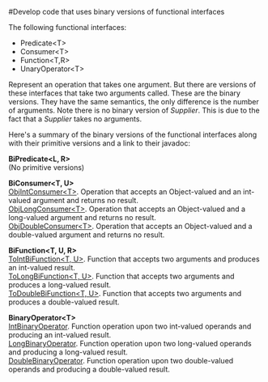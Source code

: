 #Develop code that uses binary versions of functional interfaces

The following functional interfaces:
* Predicate&lt;T&gt;
* Consumer&lt;T&gt;
* Function&lt;T,R&gt;
* UnaryOperator&lt;T&gt;

Represent an operation that takes one argument. But there are versions of these interfaces that take two arguments called. These are the binary versions. They have the same semantics, the only difference is the number of arguments. Note there is no binary version of *Supplier*. This is due to the fact that a *Supplier* takes no arguments.

Here's a summary of the binary versions of the functional interfaces along with their primitive versions and a link to their javadoc:

**BiPredicate&lt;L, R&gt;**  
(No primitive versions)

**BiConsumer&lt;T, U&gt;**  
[ObjIntConsumer&lt;T&gt;](https://docs.oracle.com/javase/8/docs/api/java/util/function/ObjIntConsumer.html). Operation that accepts an Object-valued and an int-valued argument and returns no result.  
[ObjLongConsumer&lt;T&gt;](https://docs.oracle.com/javase/8/docs/api/java/util/function/ObjLongConsumer.html). Operation that accepts an Object-valued and a long-valued argument and returns no result.  
[ObjDoubleConsumer&lt;T&gt;](https://docs.oracle.com/javase/8/docs/api/java/util/function/ObjDoubleConsumer.html). Operation that accepts an Object-valued and a double-valued argument and returns no result.

**BiFunction&lt;T, U, R&gt;**  
[ToIntBiFunction&lt;T, U&gt;](https://docs.oracle.com/javase/8/docs/api/java/util/function/ToIntBiFunction.html). Function that accepts two arguments and produces an int-valued result.  
[ToLongBiFunction&lt;T, U&gt;](https://docs.oracle.com/javase/8/docs/api/java/util/function/ToLongBiFunction.html). Function that accepts two arguments and produces a long-valued result.  
[ToDoubleBiFunction&lt;T, U&gt;](https://docs.oracle.com/javase/8/docs/api/java/util/function/ToDoubleBiFunction.html). Function that accepts two arguments and produces a double-valued result.

**BinaryOperator&lt;T&gt;**  
[IntBinaryOperator](https://docs.oracle.com/javase/8/docs/api/java/util/function/IntBinaryOperator.html). Function operation upon two int-valued operands and producing an int-valued result.  
[LongBinaryOperator](https://docs.oracle.com/javase/8/docs/api/java/util/function/LongBinaryOperator.html). Function operation upon two long-valued operands and producing a long-valued result.  
[DoubleBinaryOperator](https://docs.oracle.com/javase/8/docs/api/java/util/function/DoubleBinaryOperator.html). Function operation upon two double-valued operands and producing a double-valued result.
